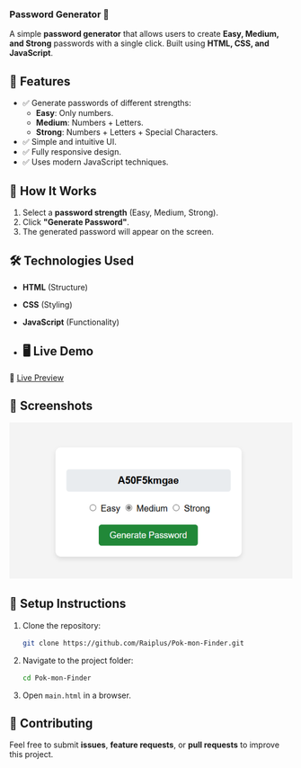 ### **Password Generator** 🔐  

A simple **password generator** that allows users to create **Easy, Medium, and Strong** passwords with a single click. Built using **HTML, CSS, and JavaScript**.

## 🚀 **Features**
- ✅ Generate passwords of different strengths:
  - **Easy**: Only numbers.
  - **Medium**: Numbers + Letters.
  - **Strong**: Numbers + Letters + Special Characters.
- ✅ Simple and intuitive UI.
- ✅ Fully responsive design.
- ✅ Uses modern JavaScript techniques.

## 🎯 **How It Works**
1. Select a **password strength** (Easy, Medium, Strong).
2. Click **"Generate Password"**.
3. The generated password will appear on the screen.

## 🛠️ **Technologies Used**
- **HTML** (Structure)
- **CSS** (Styling)
- **JavaScript** (Functionality)

- ## 🖥 Live Demo
🔗 [Live Preview](https://raiplus.github.io/Password-Generator-/) 

## 📸 **Screenshots**
![alt text](image.png)

## 🔧 **Setup Instructions**
1. Clone the repository:
   ```sh
   git clone https://github.com/Raiplus/Pok-mon-Finder.git
   ```
2. Navigate to the project folder:
   ```sh
   cd Pok-mon-Finder
   ```
3. Open `main.html` in a browser.

## 🤝 **Contributing**
Feel free to submit **issues**, **feature requests**, or **pull requests** to improve this project.


